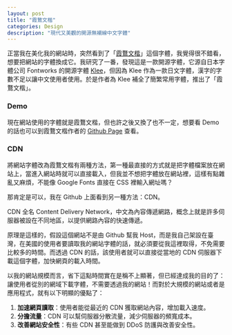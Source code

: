 ```yaml
---
layout: post
title: "霞鶩文楷"
categories: Design
description: "現代又美觀的開源無襯線中文字體"
---
```


正當我在美化我的網站時，突然看到了「[霞鶩文楷](https://github.com/lxgw/LxgwWenKai)」這個字體，我覺得很不錯看，想要把網站的字體換成它。我研究了一番，發現這是一款開源字體，它源自日本字體公司 Fontworks 的開源字體 [Klee](https://github.com/fontworks-fonts/Klee)，但因為 Klee 作為一款日文字體，漢字的字數不足以讓中文使用者使用。於是作者為 Klee 補全了簡繁常用字體，推出了「霞鶩文楷」。

### Demo

現在網站使用的字體就是霞鶩文楷，但也許之後又換了也不一定，想要看 Demo 的話也可以到霞鶩文楷作者的 [Github Page](https://lxgw.github.io) 查看。

### CDN

將網站字體改為霞鶩文楷有兩種方法，第一種最直接的方式就是把字體檔案放在網站上，當進入網站時就可以直接載入，但我並不想把字體放在網站裡，這樣有點雜亂又麻煩，不能像 Google Fonts 直接在 CSS 裡輸入網址嗎？

那肯定是可以，我在 Github 上面看到另一種方法：CDN。

CDN 全名 Content Delivery Network，中文為內容傳遞網路，概念上就是許多伺服器被設在不同地區，以提供網路內容的快速傳遞。

原理是這樣的，假設這個網站不是由 Github 幫我 Host，而是我自己架設在臺灣，在美國的使用者要讀取我的網站字體的話，就必須要從我這裡取得，不免需要比較多的時間。而透過 CDN 的話，該使用者就可以直接從當地的 CDN 伺服器下載這個字體，加快網頁的載入時間。

以我的網站規模而言，省下這點時間實在是稱不上顯著，但已經達成我的目的了：讓使用者從別的網域下載字體，不需要透過我的網站！而對於大規模的網站或者是應用程式，就有以下明顯的優點了：

1. **加速網頁讀取**：使用者能從最近的 CDN 獲取網站內容，增加載入速度。
2. **分擔流量**：CDN 可以幫伺服器分散流量，減少伺服器的頻寬成本。
3. **改善網站安全性**：有些 CDN 甚至能做到 DDoS 防護與改善安全性。